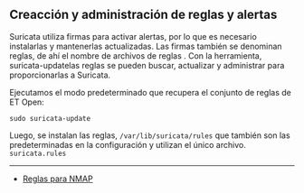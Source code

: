## Creacción y administración de reglas y alertas

Suricata utiliza firmas para activar alertas, por lo que es necesario instalarlas y mantenerlas actualizadas. Las firmas también se denominan reglas, de ahí el nombre de archivos de reglas . Con la herramienta, suricata-updatelas reglas se pueden buscar, actualizar y administrar para proporcionarlas a Suricata.

Ejecutamos el modo predeterminado que recupera el conjunto de reglas de ET Open:

```
sudo suricata-update
```
Luego, se instalan las reglas, ```/var/lib/suricata/rules``` que también son las predeterminadas en la configuración y utilizan el único archivo. ``` suricata.rules ```
- - - 

- [Reglas para NMAP](nmap.md)

